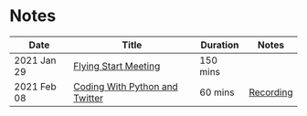 # Notes

Date | Title | Duration | Notes
--- | --- | --- | --- 
2021 Jan 29 | [Flying Start Meeting](2021-01-29_1000_MultiverseFlyingStart.md) | 150 mins | 
2021 Feb 08 | [Coding With Python and Twitter](2021-02-08_1300_MultiverseCodingWithPythonTwitter.md) | 60 mins | [Recording](https://drive.google.com/file/d/1TXVpSgslwEN9LMg52_XWs6bk4k3FScT6/view)